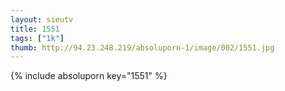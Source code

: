 ```yaml
--- 
layout: sieutv
title: 1551
tags: ["1k"]
thumb: http://94.23.248.219/absoluporn-1/image/002/1551.jpg
---
```

{% include absoluporn key="1551" %} 
